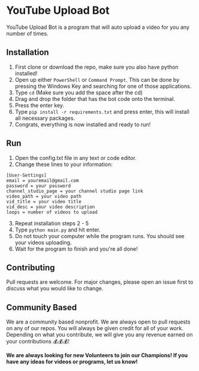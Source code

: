 # YouTube Upload Bot
YouTube Upload Bot is a program that will auto upload a video for you any number of times.

## Installation
1. First clone or download the repo, make sure you also have python installed!
2. Open up either `PowerShell` or `Command Prompt`. This can be done by pressing the Windows Key and searching for one of those applications.
3. Type `cd` (Make sure you add the space after the cd)
4. Drag and drop the folder that has the bot code onto the terminal.
5. Press the enter key.
6. Type `pip install -r requirements.txt` and press enter, this will install all necessary packages.
7. Congrats, everything is now installed and ready to run!

## Run
1. Open the config.txt file in any text or code editor.
2. Change these lines to your information:
```
[User-Settings]
email = youremail@gmail.com
password = your password
channel_studio_page = your channel studio page link
video_path = your video path
vid_title = your video title
vid_desc = your video description
loops = number of videos to upload
```
3. Repeat installation steps 2 - 5
4. Type `python main.py` and hit enter.
5. Do not touch your computer while the program runs. You should see your videos uploading.
6. Wait for the program to finish and you're all done!

## Contributing
Pull requests are welcome. For major changes, please open an issue first to discuss what you would like to change.

## Community Based
We are a community based nonprofit. We are always open to pull requests on any of our repos. You will always be given credit for all of your work. Depending on what you contribute, we will give you any revenue earned on your contributions 💰💰💰!

**We are always looking for new Volunteers to join our Champions!
If you have any ideas for videos or programs, let us know!**


